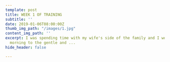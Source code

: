 ```yaml
---
template: post
title: WEEK 1 OF TRAINING
subtitle: ''
date: 2019-01-06T08:00:00Z
thumb_img_path: "/images/1.jpg"
content_img_path: ''
excerpt: I was spending time with my wife's side of the family and I woke up that
  morning to the gentle and ...
hide_header: false

---
```

